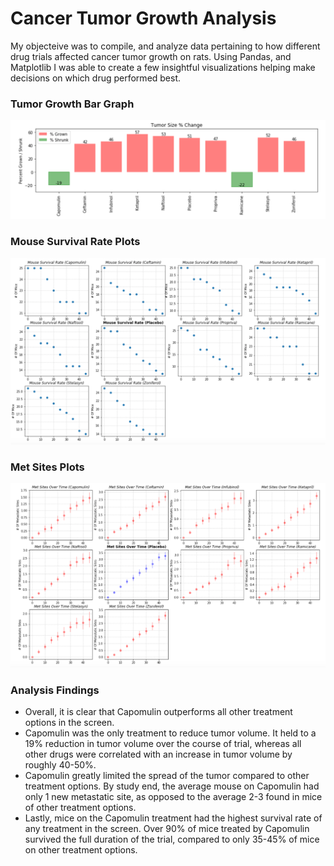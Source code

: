 # Cancer Tumor Growth Analysis

My objecteive was to compile, and analyze data pertaining to how different drug trials affected cancer tumor growth on rats. Using Pandas, and Matplotlib I was able to create a few insightful visualizations helping make decisions on which drug performed best. 

### Tumor Growth Bar Graph

![Tumor Growth](https://raw.githubusercontent.com/Nyalon/matplotlib-cancer-viz/master/resources/tumorsizechange.png)

### Mouse Survival Rate Plots

![Survival Rate](https://raw.githubusercontent.com/Nyalon/matplotlib-cancer-viz/master/resources/survivalrate.png)


### Met Sites Plots

![Survival Rate](https://raw.githubusercontent.com/Nyalon/matplotlib-cancer-viz/master/resources/metsites.png)

### Analysis Findings

- Overall, it is clear that Capomulin outperforms all other treatment options in the screen.
- Capomulin was the only treatment to reduce tumor volume. It held to a 19% reduction in tumor volume over the course of
trial, whereas all other drugs were correlated with an increase in tumor volume by roughly 40-50%.
- Capomulin greatly limited the spread of the tumor compared to other treatment options. By study end, the average mouse on
Capomulin had only 1 new metastatic site, as opposed to the average 2-3 found in mice of other treatment options.
- Lastly, mice on the Capomulin treatment had the highest survival rate of any treatment in the screen. Over 90% of mice treated by Capomulin survived the full duration of the trial, compared to only 35-45% of mice on other treatment options.
